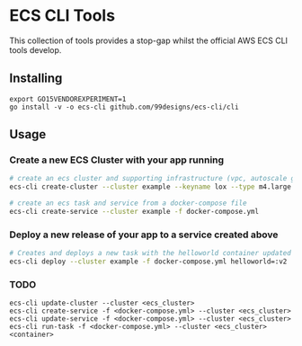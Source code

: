 ECS CLI Tools
=============

This collection of tools provides a stop-gap whilst the official AWS ECS CLI tools develop.

## Installing

```
export GO15VENDOREXPERIMENT=1
go install -v -o ecs-cli github.com/99designs/ecs-cli/cli
```

## Usage

### Create a new ECS Cluster with your app running

```bash
# create an ecs cluster and supporting infrastructure (vpc, autoscale group, security groups, etc)
ecs-cli create-cluster --cluster example --keyname lox --type m4.large --count 4

# create an ecs task and service from a docker-compose file
ecs-cli create-service --cluster example -f docker-compose.yml
```

### Deploy a new release of your app to a service created above

```bash
# Creates and deploys a new task with the helloworld container updated with a new image tag
ecs-cli deploy --cluster example -f docker-compose.yml helloworld=:v2
```

### TODO

```
ecs-cli update-cluster --cluster <ecs_cluster>
ecs-cli create-service -f <docker-compose.yml> --cluster <ecs_cluster>
ecs-cli update-service -f <docker-compose.yml> --cluster <ecs_cluster>
ecs-cli run-task -f <docker-compose.yml> --cluster <ecs_cluster> <container>
```


